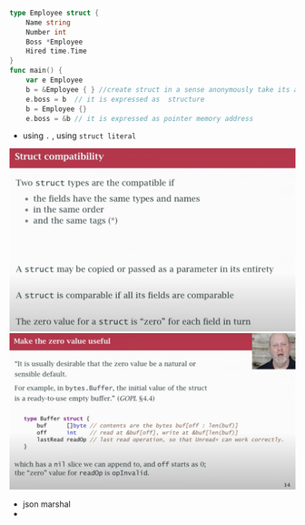 ```go

type Employee struct {
    Name string 
    Number int 
    Boss *Employee
    Hired time.Time 
}
func main() {
    var e Employee
    b = &Employee { } //create struct in a sense anonymously take its address
    e.boss = b  // it is expressed as  structure
    b = Employee {}
    e.boss = &b // it is expressed as pointer memory address 
```

- using `.`  , using `struct literal`

![](static/2022-10-06-13-11-22.png)
![](static/2022-10-06-13-17-13.png)


- json marshal
- 